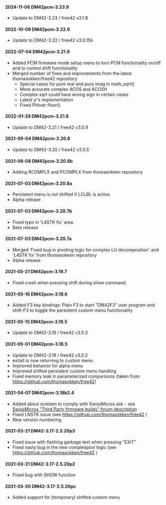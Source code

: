 #### 2024-11-06 DM42pcm-3.23.9

- Update to DM42-3.23 / free42 v3.1.8


#### 2022-10-09 DM42pcm-3.22.9

- Update to DM42-3.22 / free42 v3.0.15b


#### 2022-07-04 DM42pcm-3.21.9

- Added PCM firmware mode setup menu to turn PCM functionality on/off and to control shift functionality
- Merged number of fixes and improvements from the latest thomasokken/free42 repository
  - Special cases for pure real and pure imag in math_sqrt()
  - More accurate complex ACOS and ACOSH
  - Complex sqrt could have wrong sign in certain cases
  - Latest y^x implementation
  - Fixed Phloat::floor()


#### 2022-01-29 DM42pcm-3.21.8

- Update to DM42-3.21 / free42 v3.0.9


#### 2021-09-04 DM42pcm-3.20.8

- Update to DM42-3.20 / free42 v3.0.5


#### 2021-08-08 DM42pcm-3.20.8b

- Adding RCOMPLX and PCOMPLX from thomasokken repository


#### 2021-07-03 DM42pcm-3.20.8a

- Persistent menu is not shifted if LCLBL is active.
- Alpha release


#### 2021-07-03 DM42pcm-3.20.7b

- Fixed typo in 'L4STK fix' area.
- Beta release


#### 2021-07-03 DM42pcm-3.20.7a

- Merged 'Fixed bug in pivoting logic for complex LU decomposition' and 'L4STK fix' from thomasokken repository
- Alpha release


#### 2021-05-21 DM42pcm-3.19.7

- Fixed crash when pressing shift during show command.


#### 2021-05-16 DM42pcm-3.19.6

- Added F3 key bindings: Plain F3 to start "DM42F3" user program and shift-F3 to toggle the persistent custom menu functionality


#### 2021-05-15 DM42pcm-3.19.5

- Update to DM42-3.19 / free42 v3.0.3


#### 2021-05-01 DM42pcm-3.18.5

- Update to DM42-3.18 / free42 v3.0.2
- exitall is now returning to custom menu
- Improved behavior for alpha menu
- Improved shifted persistent custom menu handling
- Fixed memory leak in parameterized comparisons (taken from https://github.com/thomasokken/free42)


#### 2021-04-07 DM42pcm-3.18b2.4

- Added about screeen to comply with SwissMicros ask - see [SwissMicros "Third
  Party firmware builds" forum description](https://forum.swissmicros.com/viewforum.php?f=15)
- Fixed LNSTK issue (see https://github.com/thomasokken/free42 )
- New version numbering


#### 2021-03-21 DM42-3.17-2.5.20p3

- Fixed issue with flashing garbage text when pressing "EXIT"
- Fixed nasty bug in the new complexpool logic (see
  https://github.com/thomasokken/free42 )


#### 2021-03-21 DM42-3.17-2.5.20p2

- Fixed bug with SHOW function


#### 2021-03-20 DM42-3.17-2.5.20pc

- Added support for (temporary) shifted custom menu
